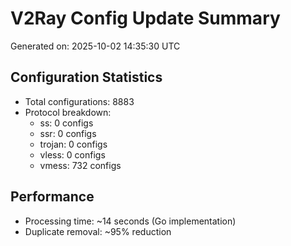 # V2Ray Config Update Summary
Generated on: 2025-10-02 14:35:30 UTC

## Configuration Statistics
- Total configurations: 8883
- Protocol breakdown:
  - ss: 0 configs
  - ssr: 0 configs
  - trojan: 0 configs
  - vless: 0 configs
  - vmess: 732 configs

## Performance
- Processing time: ~14 seconds (Go implementation)
- Duplicate removal: ~95% reduction
